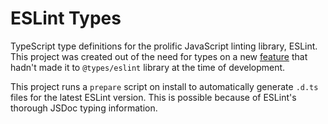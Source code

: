 # ESLint Types

TypeScript type definitions for the prolific JavaScript linting library, ESLint.
This project was created out of the need for types on a new
[feature](https://eslint.org/docs/latest/user-guide/configuring/configuration-files-new)
that hadn't made it to `@types/eslint` library at the time of development.

This project runs a `prepare` script on install to automatically generate `.d.ts` files
for the latest ESLint version. This is possible because of ESLint's thorough
JSDoc typing information.
